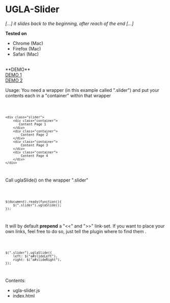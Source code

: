 UGLA-Slider
===========

_[...] it slides back to the beginning, after reach of the end [...]_


**Tested on**<br>
*	Chrome (Mac)<br>
*	Firefox (Mac)<br>
*	Safari (Mac)<br>
<br>
**DEMO**<br>
<a href="http://ugla-media.vs188017.vserver.de/projekte/">DEMO 1</a><br>
<a href="http://povmedia.de">DEMO 2</a>



Usage:
You need a wrapper (in this example called ".slider") and put your contents each in a "container" within that wrapper

<code>
	

	<div class="slider">
		<div class="container">
		   Content Page 1
		</div>
		<div class="container">
			Content Page 2
		</div>
		<div class="container">
			Content Page 3
		</div>
		<div class="container">
			Content Page 4
		</div>
	</div>


</code>

Call uglaSlide() on the wrapper ".slider" 

<code>
	
	$(document).ready(function(){
		$(".slider").uglaSlide();
	});
	
</code>

It will by default **prepend** a "&lt;&lt;" and "&gt;&gt;" link-set.
If you want to place your own links, feel free to do so, just tell the plugin where to find them .

<code>

	$(".slider").uglaSlide({
		left: $("a#slideLeft"),
		right: $("a#slideRight"),
	});

</code>

Contents:<br>
*	ugla-slider.js<br>
*	index.html
